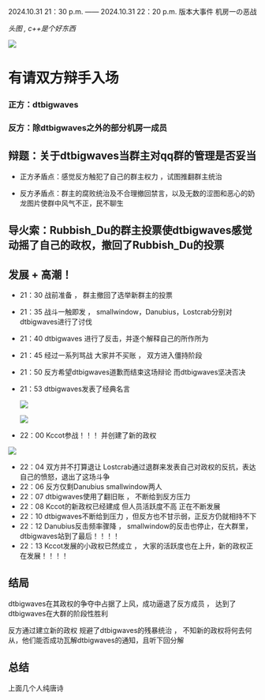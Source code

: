 2024.10.31 21：30 p.m. —— 2024.10.31 22：20 p.m.  版本大事件  机房一の恶战

*头图 , c++是个好东西*

![](https://img.picui.cn/free/2024/11/01/67240c15cd8b6.png)

# 有请双方辩手入场

### 正方：dtbigwaves

### 反方：除dtbigwaves之外的部分机房一成员



## 辩题：关于dtbigwaves当群主对qq群的管理是否妥当

- 正方矛盾点：感觉反方触犯了自己的群主权力 ，试图推翻群主统治

- 反方矛盾点：群主的腐败统治及不合理撤回禁言，以及无数的涩图和恶心的奶龙图片使群中风气不正，民不聊生

## 导火索：Rubbish_Du的群主投票使dtbigwaves感觉动摇了自己的政权，撤回了Rubbish_Du的投票

## 发展   +  高潮！

- 21：30 战前准备 ， 群主撤回了选举新群主的投票

- 21：35 战斗一触即发 ， smallwindow，Danubius，Lostcrab分别对dtbigwaves进行了讨伐

- 21：40 dtbigwaves 进行了反击，并逐个解释自己的所作所为

- 21：45 经过一系列骂战 大家并不买账 ， 双方进入僵持阶段

- 21：50 反方希望dtbigwaves道歉而结束这场辩论 而dtbigwaves坚决否决

- 21：53 dtbigwaves发表了经典名言

  ![](https://img.picui.cn/free/2024/10/31/67238cc2cf753.png)

  ![](https://img.picui.cn/free/2024/10/31/67238cc30a51b.png)

- 22：00 Kccot参战！！！ 并创建了新的政权

![](https://img.picui.cn/free/2024/10/31/67238cc350cf8.png)

- 22：04 双方并不打算退让 Lostcrab通过退群来发表自己对政权的反抗，表达自己的愤怒，退出了这场斗争
- 22：06 反方仅剩Danubius smallwindow两人
- 22：07 dtbigwaves使用了翻旧账 ， 不断给到反方压力
- 22：08 Kccot的新政权已经建成  但人员活跃度不高  正在不断发展
- 22：10 dtbigwaves不断给到压力 ，但反方也不甘示弱，正反方仍就相持不下
- 22：12 Danubius反击频率骤降 ， smallwindow的反击也停止，在大群里，dtbigwaves站到了最后！！！！
- 22：13 Kccot发展的小政权已然成立 ， 大家的活跃度也在上升，新的政权正在发展！！！！

## 结局

dtbigwaves在其政权的争夺中占据了上风，成功逼退了反方成员 ， 达到了dtbigwaves在大群的阶段性胜利

反方通过建立新的政权 规避了dtbigwaves的残暴统治 ， 不知新的政权将何去何从，他们能否成功瓦解dtbigwaves的通知，且听下回分解

## 总结

上面几个人纯唐诗



